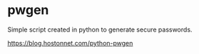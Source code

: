 # pwgen

Simple script created in python to generate secure passwords.

https://blog.hostonnet.com/python-pwgen


